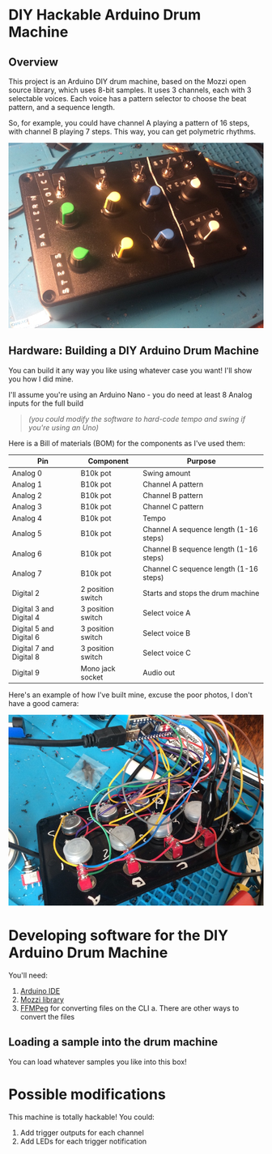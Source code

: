 DIY Hackable Arduino Drum Machine
==

Overview
--

This project is an Arduino DIY drum machine, based on the Mozzi open source library, which uses 8-bit samples. It uses 3 channels, each with 3 selectable voices.  Each voice has a pattern selector to choose the beat pattern, and a sequence length.

So, for example, you could have channel A playing a pattern of 16 steps, with channel B playing 7 steps. This way, you can get polymetric rhythms.

![fully-built-drum-machine.jpg](fully-built-drum-machine.jpg)

Hardware: Building a DIY Arduino Drum Machine
--

You can build it any way you like using whatever case you want! I'll show you how I did mine.

I'll assume you're using an Arduino Nano - you do need at least 8 Analog inputs for the full build

> _(you could modify the software to hard-code tempo and swing if you're using an Uno)_

Here is a Bill of materials (BOM) for the components as I've used them:

Pin | Component          | Purpose
--- |--------------------| --- 
Analog 0 | B10k pot | Swing amount
Analog 1 | B10k pot | Channel A pattern
Analog 2 | B10k pot | Channel B pattern
Analog 3 | B10k pot | Channel C pattern
Analog 4 | B10k pot | Tempo
Analog 5 | B10k pot | Channel A sequence length (1-16 steps)
Analog 6 | B10k pot | Channel B sequence length (1-16 steps)
Analog 7 | B10k pot | Channel C sequence length (1-16 steps)
Digital 2 | 2 position switch  | Starts and stops the drum machine
Digital 3 and Digital 4 | 3 position switch  | Select voice A
Digital 5 and Digital 6 | 3 position switch  | Select voice B
Digital 7 and Digital 8 | 3 position switch  | Select voice C
Digital 9 | Mono jack socket | Audio out 

Here's an example of how I've built mine, excuse the poor photos, I don't have a good camera:

![panel-wiring.jpg](panel-wiring.jpg)

Developing software for the DIY Arduino Drum Machine
==

You'll need:

1. [Arduino IDE](https://www.arduino.cc/en/software/)
2. [Mozzi library](https://sensorium.github.io/Mozzi/)
3. [FFMPeg](https://ffmpeg.org/) for converting files on the CLI
   a. There are other ways to convert the files

Loading a sample into the drum machine
--

You can load whatever samples you like into this box!

Possible modifications
==

This machine is totally hackable! You could:

1. Add trigger outputs for each channel
2. Add LEDs for each trigger notification